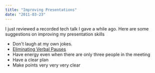 ```yaml
---
title: "Improving Presentations"
date: "2011-03-23"
---
```


I just reviewed a recorded tech talk I gave a while ago. Here are some suggestions on improving my presentation skills

- Don't laugh at my own jokes.
- [Eliminating Verbal Pauses](http://www.stevepavlina.com/blog/2005/07/eliminating-verbal-pauses/)
- Have energy even when there are only three people in the meeting
- Have a clear plan
- Make points very very very clear
